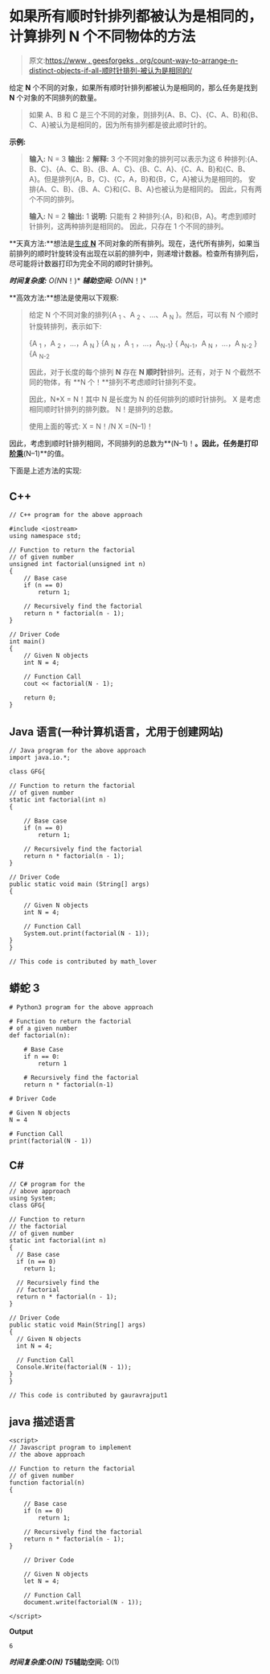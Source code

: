 # 如果所有顺时针排列都被认为是相同的，计算排列 N 个不同物体的方法

> 原文:[https://www . geesforgeks . org/count-way-to-arrange-n-distinct-objects-if-all-顺时针排列-被认为是相同的/](https://www.geeksforgeeks.org/count-ways-to-arrange-n-distinct-objects-if-all-clockwise-arrangements-are-considered-the-same/)

给定 **N** 个不同的对象，如果所有顺时针排列都被认为是相同的，那么任务是找到 **N** 个对象的不同排列的数量。

> 如果 A、B 和 C 是三个不同的对象，则排列{A、B、C}、{C、A、B}和{B、C、A}被认为是相同的，因为所有排列都是彼此顺时针的。

**示例:**

> **输入:** N = 3
> **输出:** 2
> **解释:**
> 3 个不同对象的排列可以表示为这 6 种排列:{A、B、C}、{A、C、B}、{B、A、C}、{B、C、A}、{C、A、B}和{C、B、A}。但是排列{A，B，C}、{C，A，B}和{B，C，A}被认为是相同的。
> 安排{A、C、B}、{B、A、C}和{C、B、A}也被认为是相同的。
> 因此，只有两个不同的排列。
> 
> **输入:** N = 2
> **输出:** 1
> **说明:**
> 只能有 2 种排列:{A，B}和{B，A}。考虑到顺时针排列，这两种排列是相同的。
> 因此，只存在 1 个不同的排列。

**天真方法:**想法是[生成 **N**](https://www.geeksforgeeks.org/heaps-algorithm-for-generating-permutations/) 不同对象的所有排列。现在，迭代所有排列，如果当前排列的顺时针旋转没有出现在以前的排列中，则递增计数器。检查所有排列后，尽可能将计数器打印为完全不同的顺时针排列。

***时间复杂度:** O(N*N！)*
***辅助空间:** O(N*N！)*

**高效方法:**想法是使用以下观察:

> 给定 N 个不同对象的排列{A <sub>1</sub> 、A <sub>2</sub> 、…、A <sub>N</sub> }。然后，可以有 N 个顺时针旋转排列，表示如下:
> 
> {A <sub>1</sub> ，A <sub>2</sub> ，…，A <sub>N</sub> }
> {A <sub>N</sub> ，A <sub>1</sub> ，…，A<sub>N-1</sub>}
> { A<sub>N-1</sub>，A <sub>N</sub> ，…，A <sub>N-2</sub> }
> {A <sub>N-2</sub>
> 
> 因此，对于长度的每个排列 **N** 存在 **N 顺时针**排列。还有，对于 N 个截然不同的物体，有 **N 个！**排列不考虑顺时针排列不变。
> 
> 因此，N*X = N！其中
> N 是长度为 N 的任何排列的顺时针排列。
> X 是考虑相同顺时针排列的排列数。
> N！是排列的总数。
> 
> 使用上面的等式:
> X = N！/N
> X =(N–1)！

因此，考虑到顺时针排列相同，不同排列的总数为**(N–1)！**。因此，任务是打印[阶乘](https://www.geeksforgeeks.org/program-for-factorial-of-a-number/)**(N–1)**的值。

下面是上述方法的实现:

## C++

```
// C++ program for the above approach

#include <iostream>
using namespace std;

// Function to return the factorial
// of given number
unsigned int factorial(unsigned int n)
{
    // Base case
    if (n == 0)
        return 1;

    // Recursively find the factorial
    return n * factorial(n - 1);
}

// Driver Code
int main()
{
    // Given N objects
    int N = 4;

    // Function Call
    cout << factorial(N - 1);

    return 0;
}
```

## Java 语言(一种计算机语言，尤用于创建网站)

```
// Java program for the above approach
import java.io.*;

class GFG{

// Function to return the factorial
// of given number
static int factorial(int n)
{

    // Base case
    if (n == 0)
        return 1;

    // Recursively find the factorial
    return n * factorial(n - 1);
}

// Driver Code
public static void main (String[] args)
{

    // Given N objects
    int N = 4;

    // Function Call
    System.out.print(factorial(N - 1));
}
}

// This code is contributed by math_lover
```

## 蟒蛇 3

```
# Python3 program for the above approach

# Function to return the factorial
# of a given number
def factorial(n):

    # Base Case
    if n == 0:
        return 1

    # Recursively find the factorial
    return n * factorial(n-1)

# Driver Code

# Given N objects
N = 4

# Function Call
print(factorial(N - 1))
```

## C#

```
// C# program for the
// above approach
using System;
class GFG{

// Function to return
// the factorial
// of given number
static int factorial(int n)
{   
  // Base case
  if (n == 0)
    return 1;

  // Recursively find the
  // factorial
  return n * factorial(n - 1);
}

// Driver Code
public static void Main(String[] args)
{   
  // Given N objects
  int N = 4;

  // Function Call
  Console.Write(factorial(N - 1));
}
}

// This code is contributed by gauravrajput1
```

## java 描述语言

```
<script>
// Javascript program to implement
// the above approach

// Function to return the factorial
// of given number
function factorial(n)
{

    // Base case
    if (n == 0)
        return 1;

    // Recursively find the factorial
    return n * factorial(n - 1);
}

    // Driver Code

    // Given N objects
    let N = 4;

    // Function Call
    document.write(factorial(N - 1));

</script>
```

**Output**

```
6
```

***时间复杂度:**O(N)*
T5**辅助空间:** O(1)